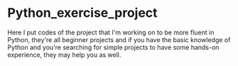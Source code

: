 # Python_exercise_project
Here I put codes of the project that I'm working on to be more fluent in Python, they're all beginner projects and if you have the basic knowledge of Python and you're searching for simple projects to have some hands-on experience, they may help you as well.
